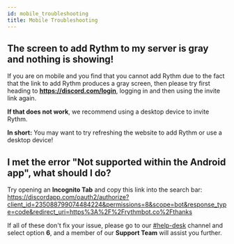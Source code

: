 ```yaml
---
id: mobile_troubleshooting
title: Mobile Troubleshooting
---
```


## The screen to add Rythm to my server is gray and nothing is showing!
If you are on mobile and you find that you cannot add Rythm due to the fact that the link to add Rythm produces a gray screen, then please try first heading to **https://discord.com/login**, logging in and then using the invite link again.

**If that does not work**, we recommend using a desktop device to invite Rythm.

**In short:** You may want to try refreshing the website to add Rythm or use a desktop device!

## I met the error "Not supported within the Android app", what should I do?
Try opening an **Incognito Tab** and copy this link into the search bar:
https://discordapp.com/oauth2/authorize?client_id=235088799074484224&permissions=8&scope=bot&response_type=code&redirect_uri=https%3A%2F%2Frythmbot.co%2Fthanks

If all of these don't fix your issue, please go to our [#help-desk](https://rythmbot.co/support) channel and select option **6**, and a member of our **Support Team** will assist you further.
